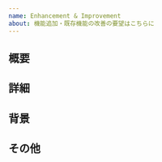 ```yaml
---
name: Enhancement & Improvement
about: 機能追加・既存機能の改善の要望はこちらに
---
```


<!-- あくまでテンプレートなので必ずしもすべての項目を埋めなくてよい -->
## 概要

## 詳細

## 背景

## その他
